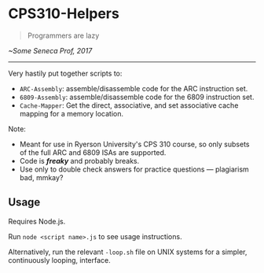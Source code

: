 # CPS310-Helpers
> Programmers are lazy

*~Some Seneca Prof, 2017*

------

Very hastily put together scripts to:
- `ARC-Assembly`: assemble/disassemble code for the ARC instruction set.
- `6809-Assembly`: assemble/disassemble code for the 6809 instruction set.
- `Cache-Mapper`: Get the direct, associative, and set associative cache mapping for a memory location.

Note:
- Meant for use in Ryerson University's CPS 310 course, so only subsets of the full ARC and 6809 ISAs are supported.
- Code is ***freaky*** and probably breaks.
- Use only to double check answers for practice questions — plagiarism bad, mmkay?

## Usage

Requires Node.js.

Run `node <script name>.js` to see usage instructions.

Alternatively, run the relevant `-loop.sh` file on UNIX systems for a simpler, continuously looping, interface.
